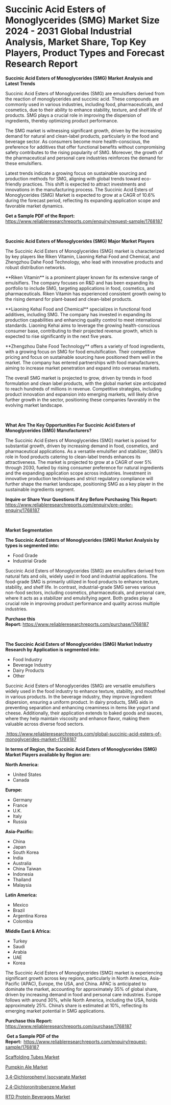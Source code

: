 <p><h1>Succinic Acid Esters of Monoglycerides (SMG) Market Size 2024 - 2031 Global Industrial Analysis, Market Share, Top Key Players, Product Types and Forecast Research Report</h1></p><p><strong>Succinic Acid Esters of Monoglycerides (SMG) Market Analysis and Latest Trends</strong></p>
<p><p>Succinic Acid Esters of Monoglycerides (SMG) are emulsifiers derived from the reaction of monoglycerides and succinic acid. These compounds are commonly used in various industries, including food, pharmaceuticals, and cosmetics, due to their ability to enhance stability, texture, and shelf life of products. SMG plays a crucial role in improving the dispersion of ingredients, thereby optimizing product performance.</p><p>The SMG market is witnessing significant growth, driven by the increasing demand for natural and clean-label products, particularly in the food and beverage sector. As consumers become more health-conscious, the preference for additives that offer functional benefits without compromising safety contributes to the rising popularity of SMG. Moreover, the growth of the pharmaceutical and personal care industries reinforces the demand for these emulsifiers.</p><p>Latest trends indicate a growing focus on sustainable sourcing and production methods for SMG, aligning with global trends toward eco-friendly practices. This shift is expected to attract investments and innovations in the manufacturing process. The Succinic Acid Esters of Monoglycerides (SMG) Market is expected to grow at a CAGR of 10.6% during the forecast period, reflecting its expanding application scope and favorable market dynamics.</p></p>
<p><strong>Get a Sample PDF of the Report:&nbsp;</strong> <a href="https://www.reliableresearchreports.com/enquiry/request-sample/1768187?utm_campaign=12&utm_medium=2&utm_source=Github&utm_content=ia&utm_term=09102024&utm_id=succinic-acid-esters-of-monoglycerides-smg">https://www.reliableresearchreports.com/enquiry/request-sample/1768187</a></p>
<p>&nbsp;</p>
<p><strong>Succinic Acid Esters of Monoglycerides (SMG) Major Market Players</strong></p>
<p><p>The Succinic Acid Esters of Monoglycerides (SMG) market is characterized by key players like Riken Vitamin, Liaoning Kehai Food and Chemical, and Zhengzhou Dahe Food Technology, who lead with innovative products and robust distribution networks.</p><p>**Riken Vitamin** is a prominent player known for its extensive range of emulsifiers. The company focuses on R&D and has been expanding its portfolio to include SMG, targeting applications in food, cosmetics, and pharmaceuticals. Riken Vitamin has experienced consistent growth owing to the rising demand for plant-based and clean-label products.</p><p>**Liaoning Kehai Food and Chemical** specializes in functional food additives, including SMG. The company has invested in expanding its production capabilities and enhancing quality control to meet international standards. Liaoning Kehai aims to leverage the growing health-conscious consumer base, contributing to their projected revenue growth, which is expected to rise significantly in the next five years.</p><p>**Zhengzhou Dahe Food Technology** offers a variety of food ingredients, with a growing focus on SMG for food emulsification. Their competitive pricing and focus on sustainable sourcing have positioned them well in the market. The company has entered partnerships with food manufacturers, aiming to increase market penetration and expand into overseas markets.</p><p>The overall SMG market is projected to grow, driven by trends in food formulation and clean label products, with the global market size anticipated to reach hundreds of millions in revenue. Competitive strategies, including product innovation and expansion into emerging markets, will likely drive further growth in the sector, positioning these companies favorably in the evolving market landscape.</p></p>
<p>&nbsp;</p>
<p><strong>What Are The Key Opportunities For Succinic Acid Esters of Monoglycerides (SMG) Manufacturers?</strong></p>
<p><p>The Succinic Acid Esters of Monoglycerides (SMG) market is poised for substantial growth, driven by increasing demand in food, cosmetics, and pharmaceutical applications. As a versatile emulsifier and stabilizer, SMG’s role in food products catering to clean-label trends enhances its attractiveness. The market is projected to grow at a CAGR of over 5% through 2030, fueled by rising consumer preference for natural ingredients and the expanding application scope across industries. Investment in innovative production techniques and strict regulatory compliance will further shape the market landscape, positioning SMG as a key player in the sustainable ingredients segment.</p></p>
<p><strong>Inquire or Share Your Questions If Any Before Purchasing This Report:</strong> <a href="https://www.reliableresearchreports.com/enquiry/pre-order-enquiry/1768187?utm_campaign=12&utm_medium=2&utm_source=Github&utm_content=ia&utm_term=09102024&utm_id=succinic-acid-esters-of-monoglycerides-smg">https://www.reliableresearchreports.com/enquiry/pre-order-enquiry/1768187</a></p>
<p>&nbsp;</p>
<p><strong>Market Segmentation</strong></p>
<p><strong>The Succinic Acid Esters of Monoglycerides (SMG) Market Analysis by types is segmented into:</strong></p>
<p><ul><li>Food Grade</li><li>Industrial Grade</li></ul></p>
<p><p>Succinic Acid Esters of Monoglycerides (SMG) are emulsifiers derived from natural fats and oils, widely used in food and industrial applications. The food-grade SMG is primarily utilized in food products to enhance texture, stability, and shelf life. In contrast, industrial-grade SMG serves various non-food sectors, including cosmetics, pharmaceuticals, and personal care, where it acts as a stabilizer and emulsifying agent. Both grades play a crucial role in improving product performance and quality across multiple industries.</p></p>
<p><strong>Purchase this Report:&nbsp;</strong><a href="https://www.reliableresearchreports.com/purchase/1768187?utm_campaign=12&utm_medium=2&utm_source=Github&utm_content=ia&utm_term=09102024&utm_id=succinic-acid-esters-of-monoglycerides-smg">https://www.reliableresearchreports.com/purchase/1768187</a></p>
<p>&nbsp;</p>
<p><strong>The Succinic Acid Esters of Monoglycerides (SMG) Market Industry Research by Application is segmented into:</strong></p>
<p><ul><li>Food Industry</li><li>Beverage Industry</li><li>Dairy Products</li><li>Other</li></ul></p>
<p><p>Succinic Acid Esters of Monoglycerides (SMG) are versatile emulsifiers widely used in the food industry to enhance texture, stability, and mouthfeel in various products. In the beverage industry, they improve ingredient dispersion, ensuring a uniform product. In dairy products, SMG aids in preventing separation and enhancing creaminess in items like yogurt and cheese. Additionally, their application extends to baked goods and sauces, where they help maintain viscosity and enhance flavor, making them valuable across diverse food sectors.</p></p>
<p><a href="https://www.reliableresearchreports.com/global-succinic-acid-esters-of-monoglycerides-market-r1768187?utm_campaign=12&utm_medium=2&utm_source=Github&utm_content=ia&utm_term=09102024&utm_id=succinic-acid-esters-of-monoglycerides-smg">&nbsp;https://www.reliableresearchreports.com/global-succinic-acid-esters-of-monoglycerides-market-r1768187</a></p>
<p><strong>In terms of Region, the Succinic Acid Esters of Monoglycerides (SMG) Market Players available by Region are:</strong></p>
<p>
    <p> <strong> North America: </strong>
        <ul>
            <li>United States</li>
            <li>Canada</li>
        </ul>
        </p> 
    <p> <strong> Europe: </strong>
        <ul>
            <li>Germany</li>
            <li>France</li>
            <li>U.K.</li>
            <li>Italy</li>
            <li>Russia</li>
        </ul>
        </p> 
    <p> <strong> Asia-Pacific: </strong>
        <ul>
            <li>China</li>
            <li>Japan</li>
            <li>South Korea</li>
            <li>India</li>
            <li>Australia</li>
            <li>China Taiwan</li>
            <li>Indonesia</li>
            <li>Thailand</li>
            <li>Malaysia</li>
        </ul>
        </p> 
    <p> <strong> Latin America: </strong>
        <ul>
            <li>Mexico</li>
            <li>Brazil</li>
            <li>Argentina Korea</li>
            <li>Colombia</li>
        </ul>
        </p> 
    <p> <strong> Middle East & Africa: </strong>
        <ul>
            <li>Turkey</li>
            <li>Saudi</li>
            <li>Arabia</li>
            <li>UAE</li>
            <li>Korea</li>
        </ul>
    </p>
    </p>
<p><p>The Succinic Acid Esters of Monoglycerides (SMG) market is experiencing significant growth across key regions, particularly in North America, Asia-Pacific (APAC), Europe, the USA, and China. APAC is anticipated to dominate the market, accounting for approximately 35% of global share, driven by increasing demand in food and personal care industries. Europe follows with around 30%, while North America, including the USA, holds approximately 25%. China’s share is estimated at 10%, reflecting its emerging market potential in SMG applications.</p></p>
<p><strong>Purchase this Report: </strong><a href="https://www.reliableresearchreports.com/purchase/1768187?utm_campaign=12&utm_medium=2&utm_source=Github&utm_content=ia&utm_term=09102024&utm_id=succinic-acid-esters-of-monoglycerides-smg">https://www.reliableresearchreports.com/purchase/1768187</a></p>
<p>&nbsp;<strong>Get a Sample PDF of the Report:&nbsp;&nbsp;</strong><a href="https://www.reliableresearchreports.com/enquiry/request-sample/1768187?utm_campaign=12&utm_medium=2&utm_source=Github&utm_content=ia&utm_term=09102024&utm_id=succinic-acid-esters-of-monoglycerides-smg">https://www.reliableresearchreports.com/enquiry/request-sample/1768187</a></p>
<p><strong></strong></p>
<p><p><a href="https://www.linkedin.com/pulse/scaffolding-tubes-mosaic-piecing-together-global-market-qvvve?utm_campaign=12&utm_medium=2&utm_source=Github&utm_content=ia&utm_term=09102024&utm_id=succinic-acid-esters-of-monoglycerides-smg">Scaffolding Tubes Market</a></p><p><a href="https://issuu.com/reportprime-2/docs/pumpkin-ale-market-size-2030.pptx_867a1cd9f6534e?utm_campaign=12&utm_medium=2&utm_source=Github&utm_content=ia&utm_term=09102024&utm_id=succinic-acid-esters-of-monoglycerides-smg">Pumpkin Ale Market</a></p><p><a href="https://github.com/shauntarfpso/Market-Research-Report-List-1/blob/main/34-dichlorophenyl-isocyanate-market.md?utm_campaign=12&utm_medium=2&utm_source=Github&utm_content=ia&utm_term=09102024&utm_id=succinic-acid-esters-of-monoglycerides-smg">3,4-Dichlorophenyl Isocyanate Market</a></p><p><a href="https://github.com/GenaGaines34/Market-Research-Report-List-1/blob/main/24-dichloronitrobenzene-market.md?utm_campaign=12&utm_medium=2&utm_source=Github&utm_content=ia&utm_term=09102024&utm_id=succinic-acid-esters-of-monoglycerides-smg">2,4-Dichloronitrobenzene Market</a></p><p><a href="https://issuu.com/reportprime-2/docs/rtd-protein-beverages-market-size-2_dc645e6b06b100?utm_campaign=12&utm_medium=2&utm_source=Github&utm_content=ia&utm_term=09102024&utm_id=succinic-acid-esters-of-monoglycerides-smg">RTD Protein Beverages Market</a></p></p>